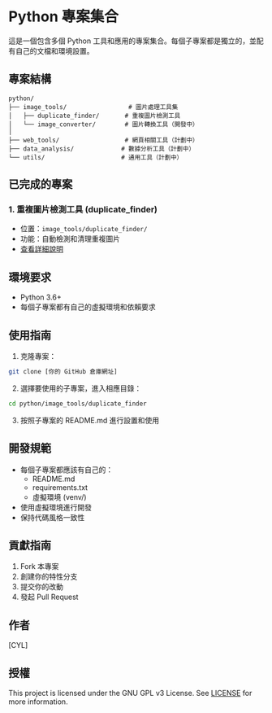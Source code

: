 # Python 專案集合

這是一個包含多個 Python 工具和應用的專案集合。每個子專案都是獨立的，並配有自己的文檔和環境設置。

## 專案結構
```
python/
├── image_tools/                 # 圖片處理工具集
│   ├── duplicate_finder/       # 重複圖片檢測工具
│   └── image_converter/        # 圖片轉換工具（開發中）
│
├── web_tools/                  # 網頁相關工具（計劃中）
├── data_analysis/             # 數據分析工具（計劃中）
└── utils/                     # 通用工具（計劃中）
```

## 已完成的專案

### 1. 重複圖片檢測工具 (duplicate_finder)
- 位置：`image_tools/duplicate_finder/`
- 功能：自動檢測和清理重複圖片
- [查看詳細說明](image_tools/duplicate_finder/README.md)

## 環境要求
- Python 3.6+
- 每個子專案都有自己的虛擬環境和依賴要求

## 使用指南

1. 克隆專案：
```bash
git clone [你的 GitHub 倉庫網址]
```

2. 選擇要使用的子專案，進入相應目錄：
```bash
cd python/image_tools/duplicate_finder
```

3. 按照子專案的 README.md 進行設置和使用

## 開發規範
- 每個子專案都應該有自己的：
  - README.md
  - requirements.txt
  - 虛擬環境 (venv/)
- 使用虛擬環境進行開發
- 保持代碼風格一致性

## 貢獻指南
1. Fork 本專案
2. 創建你的特性分支
3. 提交你的改動
4. 發起 Pull Request

## 作者
[CYL]

## 授權
This project is licensed under the GNU GPL v3 License.
See [LICENSE](LICENSE) for more information.